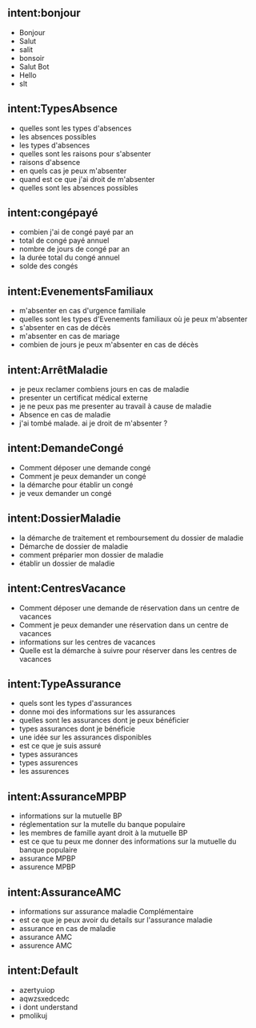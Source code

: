 ## intent:bonjour
- Bonjour
- Salut
- salit
- bonsoir
- Salut Bot
- Hello
- slt

## intent:TypesAbsence
- quelles sont les types d'absences
- les absences possibles
- les types d'absences
- quelles sont les raisons pour s'absenter
- raisons d'absence
- en quels cas je peux m'absenter
- quand est ce que j'ai droit de m'absenter
- quelles sont les absences possibles

## intent:congépayé
- combien j'ai de congé payé par an
- total de congé payé annuel
- nombre de jours de congé par an
- la durée total du congé annuel
- solde des congés

## intent:EvenementsFamiliaux
- m'absenter en cas d'urgence familiale
- quelles sont les types d'Evenements familiaux où je peux m'absenter
- s'absenter en cas de décès
- m'absenter en cas de mariage
- combien de jours je peux m'absenter en cas de décès

## intent:ArrêtMaladie
- je peux reclamer combiens jours en cas de maladie
- presenter un certificat médical externe
- je ne peux pas me presenter au travail à cause de maladie
- Absence en cas de maladie
- j'ai tombé malade. ai je droit de m'absenter ?

## intent:DemandeCongé
- Comment déposer une demande congé
- Comment je peux demander un congé
- la démarche pour établir un congé
- je veux demander un congé

## intent:DossierMaladie
- la démarche de traitement et remboursement du dossier de maladie
- Démarche de dossier de maladie
- comment préparier mon dossier de maladie
- établir un dossier de maladie

## intent:CentresVacance
- Comment déposer une demande de réservation dans un centre de vacances
- Comment je peux demander une réservation dans un centre de vacances
- informations sur les centres de vacances
- Quelle est la démarche à suivre pour réserver dans les centres de vacances

## intent:TypeAssurance
- quels sont les types d'assurances
- donne moi des informations sur les assurances
- quelles sont les assurances dont je peux bénéficier
- types assurances dont je bénéficie
- une idée sur les assurances disponibles
- est ce que je suis assuré
- types assurances
- types assurences
- les assurences


## intent:AssuranceMPBP
- informations sur la mutuelle BP
- réglementation sur la mutelle du banque populaire
- les membres de famille ayant droit à la mutuelle BP
- est ce que tu peux me donner des informations sur la mutuelle du banque populaire
- assurance MPBP
- assurence MPBP


## intent:AssuranceAMC
- informations sur assurance maladie Complémentaire
- est ce que je peux avoir du details sur l'assurance maladie
- assurance en cas de maladie
- assurance AMC
- assurence AMC

## intent:Default
- azertyuiop
- aqwzsxedcedc
- i dont understand
- pmolikuj
